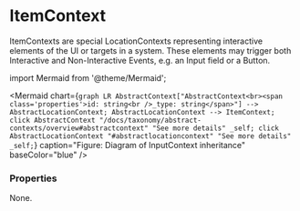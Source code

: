 # ItemContext

ItemContexts are special LocationContexts representing interactive elements of the UI or targets in a system.
These elements may trigger both Interactive and Non-Interactive Events, e.g. an Input field or a Button.


import Mermaid from '@theme/Mermaid';

<Mermaid chart={`
	graph LR
		AbstractContext["AbstractContext<br><span class='properties'>id: string<br />_type: string</span>"] --> AbstractLocationContext;
    AbstractLocationContext --> ItemContext;
    click AbstractContext "/docs/taxonomy/abstract-contexts/overview#abstractcontext" "See more details" _self;
    click AbstractLocationContext "#abstractlocationcontext" "See more details" _self;
`} caption="Figure: Diagram of InputContext inheritance" baseColor="blue" />


### Properties
None.
